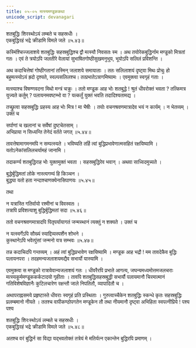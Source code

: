 ```yaml
---
title: ०५-०५ मत्स्यमण्डूककथा
unicode_script: devanagari
---
```

शतबुद्धिः शिरस्थोऽयं लम्बते च सहस्रधीः ।  
एकबुद्धिरहं भद्रे क्रीडामि विमले जले ॥५.४३॥

कस्मिंश्चिज्जलाशये शतबुद्धिः सहस्रबुद्धिश्च द्वौ मत्स्यौ निवसतः स्म । अथ तयोरेकबुद्धिर्नाम मण्डूको मित्रतां गतः । एवं ते त्रयोऽपि जलतीरे वेलायां सुभाषितगोष्ठीसुखमनुभूय, भूयोऽपि सलिलं प्रविशन्ति ।  

अथ कदाचित्तेषां गोष्ठीगतानां तस्मिन् जलाशये समायाताः । ततः सलिलाशयं दृष्ट्वा मिथः प्रोचुः हो बहुमत्स्योऽयं ह्रदो दृश्यते, स्वल्पसलिलश्च। तत्प्रभातेऽत्रागमिष्यामः । एवमुक्त्वा स्वगृहं गताः ।  

मत्स्याश्च विषण्णवदना मिथो मन्त्रं चक्रुः । ततो मण्डूक आह भोः शतबुद्धे ! श्रुतं धीवरोक्तं भवता ? तत्किमत्र युज्यते कर्तुम् ? पलायनमवष्टम्भो वा ? यत्कर्तुं युक्तं भवति तदादिश्यतामद्य ।  

तच्छ्रुत्वा सहस्रबुद्धिः प्रहस्य आह भोः मित्र ! मा भैषीः । तयोः वचनश्रवणमात्रादेव भयं न कार्यम् । न भेतव्यम् । उक्तं च

सर्पाणां च खलानां च सर्वेषां दुष्टचेतसाम् ।  
अभिप्राया न सिध्यन्ति तेनेदं वर्तते जगत् ॥५.४४॥

तावत्तेषामागमनमपि न सम्पत्स्यते । भविष्यति तर्हि त्वां बुद्धिप्रभावेणात्मसहितं रक्षयिष्यामि । यतोऽनेकांसलिलचर्यामहं जानामि ।  

तदाकर्ण्य शतबुद्धिराह भोः युक्तमुक्तं भवता । सहस्रबुद्धिरेव भवान् । अथवा साध्विदमुच्यते ।  

बुद्धेर्बुद्धिमतां लोके नास्त्यगम्यं हि किञ्चन ।  
बुद्ध्या यतो हता नन्दाश्चाणक्येनासिपाणयः ॥५.४५॥

तथा

न यत्रास्ति गतिर्वायो रश्मीनां च विवस्वतः ।  
तत्रापि प्रविशत्याशु बुद्धिर्बुद्धिमतां सदा ॥५.४६॥

ततो वचनश्रवणमात्रादपि पितृपर्यायागतं जन्मस्थानं त्यक्तुं न शक्यते । उक्तं च

न यत्स्वर्गेऽपि सौख्यं स्याद्दिव्यस्पर्शेन शोभने ।  
कुस्थानेऽपि भवेत्पुंसां जन्मनो यत्र सम्भवः ॥५.४७॥

तन्न कदाचिदपि गन्तव्यम् । अहं त्वां बुद्धिप्रभावेण रक्षयिष्यामि । मण्डूक आह भद्रौ ! मम तावदेकैव बुद्धिः पलायनपरा । तदहमन्यजलाशयमद्यैव सभार्यो यास्यामि ।  

एवमुक्त्वा स मण्डूको रात्रावेवान्यजलाशयं गतः । धीवरैरपि प्रभाते आगत्य, जघन्यमध्यमोत्तमजलचराः मत्स्यकूर्ममण्डूककर्कटादयो गृहीताः । तावपि शतबुद्धिसहस्रबुद्धी सभार्यौ पलायमानौ चिरमात्मानं गतिविशेषविज्ञानैः कुटिलचारेण रक्षन्तौ जाले निपतितौ, व्यापादितौ च ।  

अथापराह्नसमये प्रहृष्टास्ते धीवराः स्वगृहं प्रति प्रस्थिताः । गुरुत्वाच्चैकेन शतबुद्धिः स्कन्धे कृतः सहस्रबुद्धिः प्रलम्बमानो नीयते । ततश्च वापीकण्ठोपगतेन मण्डूकेन तौ तथा नीयमानौ दृष्ट्वा अभिहिता स्वपत्नीप्रिये ! पश्य पश्य

शतबुद्धिः शिरःस्थोऽयं लम्बते च सहस्रधीः ।  
एकबुद्धिरहं भद्रे क्रीडामि विमले जले ॥५.४८॥

अतश्च वरं बुद्धिर्न सा विद्या यद्भवतोक्तं तत्रेयं मे मतिर्यत्न एकान्तेन बुद्धिरपि प्रमाणम् ।
